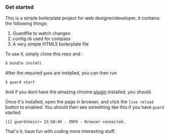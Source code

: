 ### Get started

This is a simple boilerplate project for web designer/developer, it contains the following things:

1.	Guardfile to watch changes
2.	config.rb used for compass
3.	A very simple HTML5 boilerplate file

To use it, simply clone this repo and :

```sh
$ bundle install
```

After the required `gem`s are installed, you can then run 

```sh
$ guard start
```




And if you dont have the amazing chrome [plugin](https://chrome.google.com/webstore/detail/livereload/jnihajbhpnppcggbcgedagnkighmdlei) installed, you should. 

Once it's installed, open the page in browser, and click the `live reload` button to enabled. You should then see something like this if you have `guard` started:

```
[1] guard(main)> 23:58:49 - INFO - Browser connected.
```

That's it, have fun with coding more interesting stuff.
